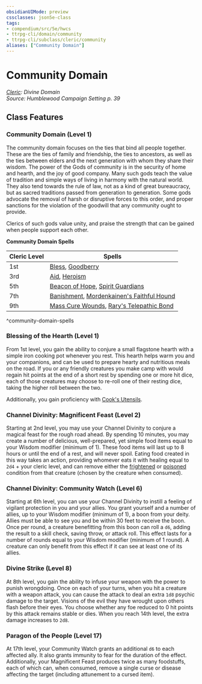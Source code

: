 ```yaml
---
obsidianUIMode: preview
cssclasses: json5e-class
tags:
- compendium/src/5e/hwcs
- ttrpg-cli/domain/community
- ttrpg-cli/subclass/cleric/community
aliases: ["Community Domain"]
---
```

# Community Domain
*[Cleric](cleric.md): Divine Domain*  
*Source: Humblewood Campaign Setting p. 39*  


## Class Features

### Community Domain (Level 1)

The community domain focuses on the ties that bind all people together. These are the ties of family and friendship, the ties to ancestors, as well as the ties between elders and the next generation with whom they share their wisdom. The power of the Gods of community is in the security of home and hearth, and the joy of good company. Many such gods teach the value of tradition and simple ways of living in harmony with the natural world. They also tend towards the rule of law, not as a kind of great bureaucracy, but as sacred traditions passed from generation to generation. Some gods advocate the removal of harsh or disruptive forces to this order, and proper sanctions for the violation of the goodwill that any community ought to provide.

Clerics of such gods value unity, and praise the strength that can be gained when people support each other.

**Community Domain Spells**

| Cleric Level | Spells |
|--------------|--------|
| 1st | [Bless](/3-Mechanics/CLI/spells/bless.md), [Goodberry](/3-Mechanics/CLI/spells/goodberry.md) |
| 3rd | [Aid](/3-Mechanics/CLI/spells/aid.md), [Heroism](/3-Mechanics/CLI/spells/heroism.md) |
| 5th | [Beacon of Hope](/3-Mechanics/CLI/spells/beacon-of-hope.md), [Spirit Guardians](/3-Mechanics/CLI/spells/spirit-guardians.md) |
| 7th | [Banishment](/3-Mechanics/CLI/spells/banishment.md), [Mordenkainen's Faithful Hound](/3-Mechanics/CLI/spells/mordenkainens-faithful-hound.md) |
| 9th | [Mass Cure Wounds](/3-Mechanics/CLI/spells/mass-cure-wounds.md), [Rary's Telepathic Bond](/3-Mechanics/CLI/spells/rarys-telepathic-bond.md) |
^community-domain-spells

### Blessing of the Hearth (Level 1)

From 1st level, you gain the ability to conjure a small flagstone hearth with a simple iron cooking pot whenever you rest. This hearth helps warm you and your companions, and can be used to prepare hearty and nutritious meals on the road. If you or any friendly creatures you make camp with would regain hit points at the end of a short rest by spending one or more hit dice, each of those creatures may choose to re-roll one of their resting dice, taking the higher roll between the two.

Additionally, you gain proficiency with [Cook's Utensils](/3-Mechanics/CLI/items/cooks-utensils.md).

### Channel Divinity: Magnificent Feast (Level 2)

Starting at 2nd level, you may use your Channel Divinity to conjure a magical feast for the rough road ahead. By spending 10 minutes, you may create a number of delicious, well-prepared, yet simple food items equal to your Wisdom modifier (minimum of 1). These food items will last up to 8 hours or until the end of a rest, and will never spoil. Eating food created in this way takes an action, providing whomever eats it with healing equal to `2d4` + your cleric level, and can remove either the [frightened](/3-Mechanics/CLI/rules/conditions.md#frightened) or [poisoned](/3-Mechanics/CLI/rules/conditions.md#poisoned) condition from that creature (chosen by the creature when consumed).

### Channel Divinity: Community Watch (Level 6)

Starting at 6th level, you can use your Channel Divinity to instill a feeling of vigilant protection in you and your allies. You grant yourself and a number of allies, up to your Wisdom modifier (minimum of 1), a boon from your deity. Allies must be able to see you and be within 30 feet to receive the boon. Once per round, a creature benefitting from this boon can roll a `d6`, adding the result to a skill check, saving throw, or attack roll. This effect lasts for a number of rounds equal to your Wisdom modifier (minimum of 1 round). A creature can only benefit from this effect if it can see at least one of its allies.

### Divine Strike (Level 8)

At 8th level, you gain the ability to infuse your weapon with the power to punish wrongdoing. Once on each of your turns, when you hit a creature with a weapon attack, you can cause the attack to deal an extra `1d8` psychic damage to the target. Visions of the evil they have wrought upon others flash before their eyes. You choose whether any foe reduced to 0 hit points by this attack remains stable or dies. When you reach 14th level, the extra damage increases to `2d8`.

### Paragon of the People (Level 17)

At 17th level, your Community Watch grants an additional `d6` to each affected ally. It also grants immunity to fear for the duration of the effect. Additionally, your Magnificent Feast produces twice as many foodstuffs, each of which can, when consumed, remove a single curse or disease affecting the target (including attunement to a cursed item).